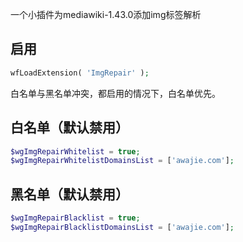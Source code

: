 一个小插件为mediawiki-1.43.0添加img标签解析

## 启用

```php
wfLoadExtension( 'ImgRepair' );
```

白名单与黑名单冲突，都启用的情况下，白名单优先。

## 白名单（默认禁用）

```php
$wgImgRepairWhitelist = true;
$wgImgRepairWhitelistDomainsList = ['awajie.com'];
```

## 黑名单（默认禁用）

```php
$wgImgRepairBlacklist = true;
$wgImgRepairBlacklistDomainsList = ['awajie.com'];
```